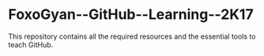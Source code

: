 # FoxoGyan--GitHub--Learning--2K17
This repository contains all the required resources and the essential tools to teach GitHub.
